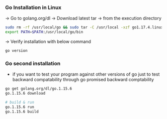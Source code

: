 ### Go Installation in Linux
-> Go to golang.org/dl
-> Download latest tar
-> from the execution directory 
```bash
sudo rm -rf /usr/local/go && sudo tar -C /usr/local -xzf go1.17.4.linux-amd64.tar.gz
export PATH=$PATH:/usr/local/go/bin
```

-> Verify installation with below command
```bash
go version
```


### Go second installation

- if you want to test your program against other versions of go just to test backward compatability through go promised backward comptability

```bash
go get golang.org/dl/go.1.15.6
go.1.15.6 download

# build & run
go.1.15.6 run
go.1.15.6 build

```
